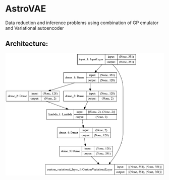# AstroVAE
Data reduction and inference problems using combination of GP emulator and Variational autoencoder 

## Architecture: 

![Model](Old/ArchitectureFullAE.png "Full model")




